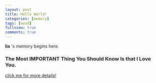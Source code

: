 ```yaml
---
layout: post
title: Hello World!
categories: [memory]
tags: [mood]
fullview: true
comments: true
---
```


**lia** 's memory begins here.

### The Most IMPORTANT Thing You Should Know Is that I Love You.

<a class="btn btn-default" href="https://www.memorywithlia.com">click me for more details!</a>
